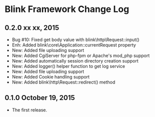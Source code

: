 Blink Framework Change Log
==========================

0.2.0 xx xx, 2015
---------------------

- Bug #10: Fixed get body value with blink\http\Request::input()
- Enh: Added blink\core\Application::currentRequest property
- New: Added file uploading support
- New: Added CgiServer for php-fpm or Apache's mod_php support
- New: Added automatically session directory creation support
- New: Added logger() helper function to get log service
- New: Added file uploading support
- New: Added Cookie handling support
- New: Added blink\http\Request::redirect() method

0.1.0 October 19, 2015
---------------------

- The first release.

